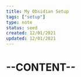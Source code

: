 ```yaml
---
title: My Obsidian Setup
tags: ["setup"]
type: note
status: seed
created: 12/01/2021
updated: 12/01/2021
---
```


# --CONTENT--
